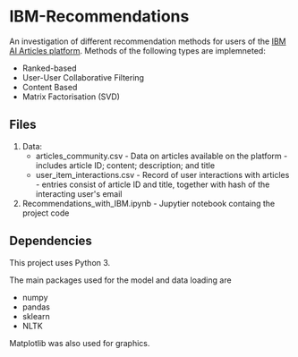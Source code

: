 # IBM-Recommendations

An investigation of different recommendation methods for users of the [IBM AI Articles platform](https://developer.ibm.com/technologies/artificial-intelligence/articles/).
Methods of the following types are implemneted:
* Ranked-based
* User-User Collaborative Filtering
* Content Based
* Matrix Factorisation (SVD)



<h2> Files </h2>

1. Data:
    * articles_community.csv - Data on articles available on the platform - includes article ID; content; description; and title
    * user_item_interactions.csv - Record of user interactions with articles - entries consist of article ID and title, together with hash of the interacting user's email
2. Recommendations_with_IBM.ipynb - Jupytier notebook containg the project code

## Dependencies
This project uses Python 3.

The main packages used for the model and data loading are 
* numpy
* pandas
* sklearn
* NLTK

Matplotlib was also used for graphics.
